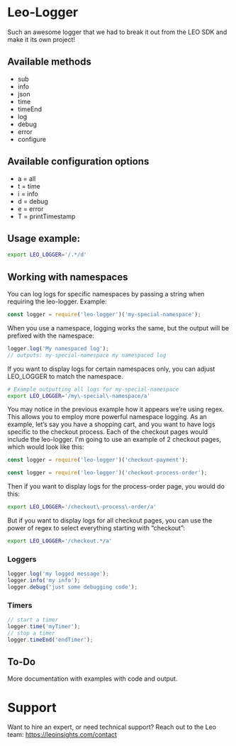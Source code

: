 # Leo-Logger
Such an awesome logger that we had to break it out from the LEO SDK and make it its own project!

## Available methods
 * sub
 * info
 * json
 * time
 * timeEnd
 * log
 * debug
 * error
 * configure

## Available configuration options
 * a = all
 * t = time
 * i = info
 * d = debug
 * e = error
 * T = printTimestamp

## Usage example:
```bash
export LEO_LOGGER='/.*/d'
```

## Working with namespaces
You can log logs for specific namespaces by passing a string when requiring the leo-logger. Example:
```javascript
const logger = require('leo-logger')('my-special-namespace');
```
When you use a namespace, logging works the same, but the output will be prefixed with the namespace:
```javascript
logger.log('My namespaced log');
// outputs: my-special-namespace my namespaced log
```

If you want to display logs for certain namespaces only, you can adjust LEO_LOGGER to match the namespace.
```bash
# Example outputting all logs for my-special-namespace
export LEO_LOGGER='/my\-special\-namespace/a'
```

You may notice in the previous example how it appears we’re using regex. This allows you to employ more powerful namespace logging.
As an example, let’s say you have a shopping cart, and you want to have logs specific to the checkout process.
Each of the checkout pages would include the leo-logger. I'm going to use an example of 2 checkout pages, which would look like this:
```javascript
const logger = require('leo-logger')('checkout-payment');
```
```javascript
const logger = require('leo-logger')('checkout-process-order');
```

Then if you want to display logs for the process-order page, you would do this:
```bash
export LEO_LOGGER='/checkout\-process\-order/a'
```
But if you want to display logs for all checkout pages, you can use the power of regex to select everything starting with “checkout”:
```bash
export LEO_LOGGER='/checkout.*/a'
```

### Loggers
```javascript
logger.log('my logged message');
logger.info('my info');
logger.debug('just some debugging code');

```

### Timers
```javascript
// start a timer
logger.time('myTimer');
// stop a timer
logger.timeEnd('endTimer');
```

## To-Do
More documentation with examples with code and output.

# Support
Want to hire an expert, or need technical support? Reach out to the Leo team: https://leoinsights.com/contact
